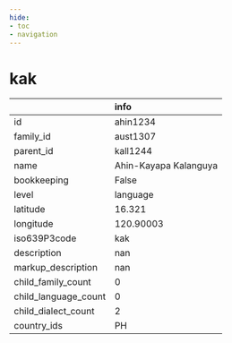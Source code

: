```yaml
---
hide:
- toc
- navigation
---
```

# kak
|                      | info                  |
|:---------------------|:----------------------|
| id                   | ahin1234              |
| family_id            | aust1307              |
| parent_id            | kall1244              |
| name                 | Ahin-Kayapa Kalanguya |
| bookkeeping          | False                 |
| level                | language              |
| latitude             | 16.321                |
| longitude            | 120.90003             |
| iso639P3code         | kak                   |
| description          | nan                   |
| markup_description   | nan                   |
| child_family_count   | 0                     |
| child_language_count | 0                     |
| child_dialect_count  | 2                     |
| country_ids          | PH                    |